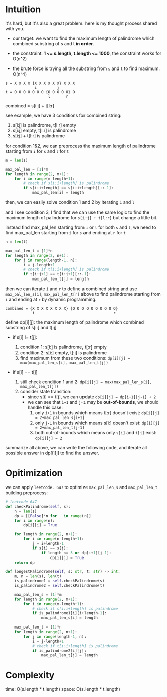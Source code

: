 # Intuition

it's hard, but it's also a great problem. here is my thought process shared with you.

- our target: we want to find the maximum length of palindrome which combined substring of s and t **in order**.
- the constraint:  **1 <= s.length, t.length <= 1000**, the constraint works for O(n^2)

- the brute force is trying all the substring from `s` and `t` to find maximum. O(n^4)


```
s = X X X X {X X X X X X} X X X
             i         j
t = O O O O O O O {O O O O O} O
                   l       r
```

combined = s[i:j] + t[l:r]

see example, we have 3 conditions for combined string:

1. s[i:j] is palindrome, t[l:r] empty
2. s[i:j] empty, t[l:r] is palindrome
3. s[i:j] + t[l:r] is palindrome

for condition 1&2, we can preprocess the maximum length of palindrome starting from `i` for `s` and `l` for `t`

```py
m = len(s)

max_pal_len = [1]*m
for length in range(2, m+1):
    for i in range(m-length+1):
        # check if s[i:i+length] is palindrome
        if s[i:i+length] == s[i:i+length][::-1]:
            max_pal_len[i] = length
```

then, we can easily solve condition 1 and 2 by iterating `i` and `l`

and I see condition 3, I find that we can use the same logic to find the maximum length of palindrome for `s[i:j] + t[l:r]` but change a little bit.

instead find max_pal_len starting from `i` or `l` for both `s` and `t`, we need to find max_pal_len starting from `i` for `s` and ending at `r` for `t`

```py
n = len(t)

max_pal_len_t = [1]*n
for length in range(2, n+1):
    for j in range(length-1, n):
        i = j-length+1
        # check if t[i:i+length] is palindrome
        if t[i:j+1] == t[i:j+1][::-1]:
            max_pal_len_t[j] = length
```

then we can iterate `i` and `r` to define a combined string and use `max_pal_len_s[i]`, `max_pal_len_t[r]` above to find palindrome starting from `i` and ending at `r` by dynamic programming.

```
combined = {X X X X X X X X} {O O O O O O O O O O}
            i                                   r
```

define dp[i][j]: the maximum length of palindrome which combined substring of s[i:] and t[:j]

- if s[i] != t[j]:
  1. condition 1: s[i:] is palindrome, t[:r] empty
  2. condition 2: s[i:] empty, t[:j] is palindrome
  3. find maximum from these two conditions: `dp[i][j] = max(max_pal_len_s[i], max_pal_len_t[j])`

- if s[i] == t[j]
   1. still check condition 1 and 2: `dp[i][j] = max(max_pal_len_s[i], max_pal_len_t[j])`
   2. consider state transition:
       - since s[i] == t[j], we can update `dp[i][j] = dp[i+1][j-1] + 2`
       - we can see that `i+1` and `j-1` may be **out-of-bounds**, we should handle this case:
         1. only `i+1` in bounds which means t[:r] doesn't exist: `dp[i][j] = 2+max_pal_len_s[i+1]`
         2. only `j-1` in bounds which means s[i:] doesn't exist: `dp[i][j] = 2+max_pal_len_t[j-1]`
         3. both out-of-bounds which means only `s[i]` and `t[j]` exist: `dp[i][j] = 2`

summarize all above, we can write the following code, and iterate all possible answer in dp[i][j] to find the answer.

# Opitimization

we can apply `leetcode. 647` to optimize `max_pal_len_s` and `max_pal_len_t` building preprocess:

```py
# leetcode 647
def checkPalindrome(self, s):
    n = len(s)
    dp = [[False]*n for _ in range(n)]
    for i in range(n):
        dp[i][i] = True

    for length in range(2, n+1):
        for i in range(n-length+1):
            j = i+length-1
            if s[i] == s[j]:
                if length <= 3 or dp[i+1][j-1]:
                    dp[i][j] = True
    return dp

def longestPalindrome(self, s: str, t: str) -> int:
    m, n = len(s), len(t)
    is_palindrome1 = self.checkPalindrome(s)
    is_palindrome2 = self.checkPalindrome(t)

    max_pal_len_s = [1]*m
    for length in range(2, m+1):
        for i in range(m-length+1):
            # check if s[i:i+length] is palindrome
            if is_palindrome1[i][i+length-1]:
                max_pal_len_s[i] = length

    max_pal_len_t = [1]*n
    for length in range(2, n+1):
        for j in range(length-1, n):
            i = j-length+1
            # check if t[i:i+length] is palindrome
            if is_palindrome2[i][j]:
                max_pal_len_t[j] = length
```

# Complexity

time: O(s.length * t.length)
space: O(s.length * t.length)